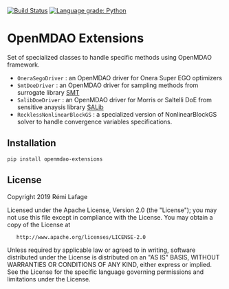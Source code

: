 [![Build Status](https://travis-ci.org/relf/openmdao_extensions.svg?branch=master)](https://travis-ci.org/relf/openmdao_extensions)
[![Language grade: Python](https://img.shields.io/lgtm/grade/python/g/OneraHub/openmdao_extensions.svg?logo=lgtm&logoWidth=18)](https://lgtm.com/projects/g/OneraHub/openmdao_extensions/context:python)

# OpenMDAO Extensions

Set of specialized classes to handle specific methods using OpenMDAO framework.

* <code>OneraSegoDriver</code> : an OpenMDAO driver for Onera Super EGO optimizers 
* <code>SmtDoeDriver</code> : an OpenMDAO driver for sampling methods from surrogate library [SMT](https://smt.readthedocs.io/en/latest/)
* <code>SalibDoeDriver</code> : an OpenMDAO driver for Morris or Saltelli DoE from sensitive anaysis library [SALib](https://salib.readthedocs.io/en/latest/)
* <code>RecklessNonlinearBlockGS</code> : a specialized version of NonlinearBlockGS solver to handle convergence variables specifications.

## Installation
```
pip install openmdao-extensions
```

## License

   Copyright 2019 Rémi Lafage

   Licensed under the Apache License, Version 2.0 (the "License");
   you may not use this file except in compliance with the License.
   You may obtain a copy of the License at

       http://www.apache.org/licenses/LICENSE-2.0

   Unless required by applicable law or agreed to in writing, software
   distributed under the License is distributed on an "AS IS" BASIS,
   WITHOUT WARRANTIES OR CONDITIONS OF ANY KIND, either express or implied.
   See the License for the specific language governing permissions and
   limitations under the License.

